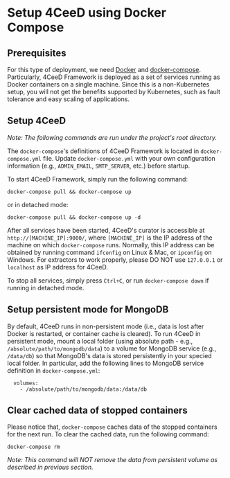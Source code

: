 Setup 4CeeD using Docker Compose
====

## Prerequisites

For this type of deployment, we need [Docker](https://www.docker.com/get-docker) and [docker-compose](https://docs.docker.com/compose/). Particularly, 4CeeD Framework is deployed as a set of services running as Docker containers on a single machine. Since this is a non-Kubernetes setup, you will not get the benefits supported by Kubernetes, such as fault tolerance and easy scaling of applications.

## Setup 4CeeD

*Note: The following commands are run under the project's root directory.*

The `docker-compose`'s definitions of 4CeeD Framework is located in `docker-compose.yml` file. Update `docker-compose.yml` with your own configuration information (e.g., `ADMIN_EMAIL`, `SMTP_SERVER`, etc.) before startup.

To start 4CeeD Framework, simply run the following command:

```
docker-compose pull && docker-compose up
```

or in detached mode:

```
docker-compose pull && docker-compose up -d
```

After all services have been started, 4CeeD's curator is accessible at `http://[MACHINE_IP]:9000/`, where `[MACHINE_IP]` is the IP address of the machine on which `docker-compose` runs. Normally, this IP address can be obtained by running command `ifconfig` on Linux & Mac, or `ipconfig` on Windows. For extractors to work properly, please DO NOT use `127.0.0.1` or `localhost` as IP address for 4CeeD. 

To stop all services, simply press `Ctrl+C`, or run `docker-compose down` if running in detached mode.

## Setup persistent mode for MongoDB

By default, 4CeeD runs in non-persistent mode (i.e., data is lost after Docker is restarted, or container cache is cleared). To run 4CeeD in persistent mode, mount a local folder (using absolute path - e.g., `/absolute/path/to/mongodb/data`) to a volume for MongoDB service (e.g., `/data/db`) so that MongoDB's data is stored persistently in your specied local folder. In particular, add the following lines to MongoDB service definition in `docker-compose.yml`: 

```
  volumes:
    - /absolute/path/to/mongodb/data:/data/db
```

## Clear cached data of stopped containers

Please notice that, `docker-compose` caches data of the stopped containers for the next run. To clear the cached data, run the following command:

```
docker-compose rm
```

*Note: This command will NOT remove the data from persistent volume as described in previous section.*